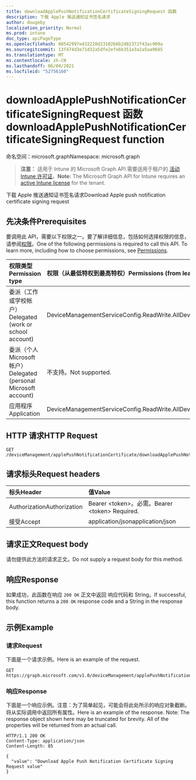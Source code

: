 ```yaml
---
title: downloadApplePushNotificationCertificateSigningRequest 函数
description: 下载 Apple 推送通知证书签名请求
author: dougeby
localization_priority: Normal
ms.prod: intune
doc_type: apiPageType
ms.openlocfilehash: 88542997e432220d23102b6b2d02372f43ac909a
ms.sourcegitcommit: 13f474d3e71d32a5dfe2efebb351e3a1a5aa9685
ms.translationtype: MT
ms.contentlocale: zh-CN
ms.lasthandoff: 06/04/2021
ms.locfileid: "52756160"
---
```

# <a name="downloadapplepushnotificationcertificatesigningrequest-function"></a><span data-ttu-id="6b9e1-103">downloadApplePushNotificationCertificateSigningRequest 函数</span><span class="sxs-lookup"><span data-stu-id="6b9e1-103">downloadApplePushNotificationCertificateSigningRequest function</span></span>

<span data-ttu-id="6b9e1-104">命名空间：microsoft.graph</span><span class="sxs-lookup"><span data-stu-id="6b9e1-104">Namespace: microsoft.graph</span></span>

> <span data-ttu-id="6b9e1-105">**注意：** 适用于 Intune 的 Microsoft Graph API 需要适用于租户的 [活动 Intune 许可证](https://go.microsoft.com/fwlink/?linkid=839381)。</span><span class="sxs-lookup"><span data-stu-id="6b9e1-105">**Note:** The Microsoft Graph API for Intune requires an [active Intune license](https://go.microsoft.com/fwlink/?linkid=839381) for the tenant.</span></span>

<span data-ttu-id="6b9e1-106">下载 Apple 推送通知证书签名请求</span><span class="sxs-lookup"><span data-stu-id="6b9e1-106">Download Apple push notification certificate signing request</span></span>

## <a name="prerequisites"></a><span data-ttu-id="6b9e1-107">先决条件</span><span class="sxs-lookup"><span data-stu-id="6b9e1-107">Prerequisites</span></span>
<span data-ttu-id="6b9e1-p101">要调用此 API，需要以下权限之一。要了解详细信息，包括如何选择权限的信息，请参阅[权限](/graph/permissions-reference)。</span><span class="sxs-lookup"><span data-stu-id="6b9e1-p101">One of the following permissions is required to call this API. To learn more, including how to choose permissions, see [Permissions](/graph/permissions-reference).</span></span>

|<span data-ttu-id="6b9e1-110">权限类型</span><span class="sxs-lookup"><span data-stu-id="6b9e1-110">Permission type</span></span>|<span data-ttu-id="6b9e1-111">权限（从最低特权到最高特权）</span><span class="sxs-lookup"><span data-stu-id="6b9e1-111">Permissions (from least to most privileged)</span></span>|
|:---|:---|
|<span data-ttu-id="6b9e1-112">委派（工作或学校帐户）</span><span class="sxs-lookup"><span data-stu-id="6b9e1-112">Delegated (work or school account)</span></span>|<span data-ttu-id="6b9e1-113">DeviceManagementServiceConfig.ReadWrite.All</span><span class="sxs-lookup"><span data-stu-id="6b9e1-113">DeviceManagementServiceConfig.ReadWrite.All</span></span>|
|<span data-ttu-id="6b9e1-114">委派（个人 Microsoft 帐户）</span><span class="sxs-lookup"><span data-stu-id="6b9e1-114">Delegated (personal Microsoft account)</span></span>|<span data-ttu-id="6b9e1-115">不支持。</span><span class="sxs-lookup"><span data-stu-id="6b9e1-115">Not supported.</span></span>|
|<span data-ttu-id="6b9e1-116">应用程序</span><span class="sxs-lookup"><span data-stu-id="6b9e1-116">Application</span></span>|<span data-ttu-id="6b9e1-117">DeviceManagementServiceConfig.ReadWrite.All</span><span class="sxs-lookup"><span data-stu-id="6b9e1-117">DeviceManagementServiceConfig.ReadWrite.All</span></span>|

## <a name="http-request"></a><span data-ttu-id="6b9e1-118">HTTP 请求</span><span class="sxs-lookup"><span data-stu-id="6b9e1-118">HTTP Request</span></span>
<!-- {
  "blockType": "ignored"
}
-->
``` http
GET /deviceManagement/applePushNotificationCertificate/downloadApplePushNotificationCertificateSigningRequest
```

## <a name="request-headers"></a><span data-ttu-id="6b9e1-119">请求标头</span><span class="sxs-lookup"><span data-stu-id="6b9e1-119">Request headers</span></span>
|<span data-ttu-id="6b9e1-120">标头</span><span class="sxs-lookup"><span data-stu-id="6b9e1-120">Header</span></span>|<span data-ttu-id="6b9e1-121">值</span><span class="sxs-lookup"><span data-stu-id="6b9e1-121">Value</span></span>|
|:---|:---|
|<span data-ttu-id="6b9e1-122">Authorization</span><span class="sxs-lookup"><span data-stu-id="6b9e1-122">Authorization</span></span>|<span data-ttu-id="6b9e1-123">Bearer &lt;token&gt;。必需。</span><span class="sxs-lookup"><span data-stu-id="6b9e1-123">Bearer &lt;token&gt; Required.</span></span>|
|<span data-ttu-id="6b9e1-124">接受</span><span class="sxs-lookup"><span data-stu-id="6b9e1-124">Accept</span></span>|<span data-ttu-id="6b9e1-125">application/json</span><span class="sxs-lookup"><span data-stu-id="6b9e1-125">application/json</span></span>|

## <a name="request-body"></a><span data-ttu-id="6b9e1-126">请求正文</span><span class="sxs-lookup"><span data-stu-id="6b9e1-126">Request body</span></span>
<span data-ttu-id="6b9e1-127">请勿提供此方法的请求正文。</span><span class="sxs-lookup"><span data-stu-id="6b9e1-127">Do not supply a request body for this method.</span></span>

## <a name="response"></a><span data-ttu-id="6b9e1-128">响应</span><span class="sxs-lookup"><span data-stu-id="6b9e1-128">Response</span></span>
<span data-ttu-id="6b9e1-129">如果成功，此函数在响应 `200 OK` 正文中返回 响应代码和 String。</span><span class="sxs-lookup"><span data-stu-id="6b9e1-129">If successful, this function returns a `200 OK` response code and a String in the response body.</span></span>

## <a name="example"></a><span data-ttu-id="6b9e1-130">示例</span><span class="sxs-lookup"><span data-stu-id="6b9e1-130">Example</span></span>

### <a name="request"></a><span data-ttu-id="6b9e1-131">请求</span><span class="sxs-lookup"><span data-stu-id="6b9e1-131">Request</span></span>
<span data-ttu-id="6b9e1-132">下面是一个请求示例。</span><span class="sxs-lookup"><span data-stu-id="6b9e1-132">Here is an example of the request.</span></span>
``` http
GET https://graph.microsoft.com/v1.0/deviceManagement/applePushNotificationCertificate/downloadApplePushNotificationCertificateSigningRequest
```

### <a name="response"></a><span data-ttu-id="6b9e1-133">响应</span><span class="sxs-lookup"><span data-stu-id="6b9e1-133">Response</span></span>
<span data-ttu-id="6b9e1-p102">下面是一个响应示例。注意：为了简单起见，可能会将此处所示的响应对象截断。将从实际调用中返回所有属性。</span><span class="sxs-lookup"><span data-stu-id="6b9e1-p102">Here is an example of the response. Note: The response object shown here may be truncated for brevity. All of the properties will be returned from an actual call.</span></span>
``` http
HTTP/1.1 200 OK
Content-Type: application/json
Content-Length: 85

{
  "value": "Download Apple Push Notification Certificate Signing Request value"
}
```




